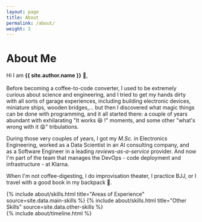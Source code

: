 ```yaml
---
layout: page
title: About
permalink: /about/
weight: 3
---
```


# **About Me**

Hi I am **{{ site.author.name }}** :wave:,
<br>
<br>
Before becoming a coffee-to-code converter, I used to be extremely curious about science and engineering, and I tried to get my hands dirty with all sorts of garage experiences, including building electronic devices, miniature ships, wooden bridges,... but then I discovered what magic things can be done with programming, and it all started there: a couple of years abundant with exhilarating "It works :satisfied: !" moments, and some other "what's wrong with it :weary:" tribulations.

During those very couples of years, I got my *M.Sc.* in Electronics Engineering, worked as a Data Scientist in an AI consulting company, and as a Software Engineer in a leading *reviews-as-a-service* provider. And now I'm part of the team that manages the DevOps - code deployment and infrastructure - at Klarna.

When I'm not coffee-digesting, I do improvisation theater, I practice BJJ, or I travel with a good book in my backpack :steam_locomotive:.


<div class="row">
{% include about/skills.html title="Areas of Experience" source=site.data.main-skills %}
{% include about/skills.html title="Other Skills" source=site.data.other-skills %}
</div>

<div class="row">
{% include about/timeline.html %}
</div>